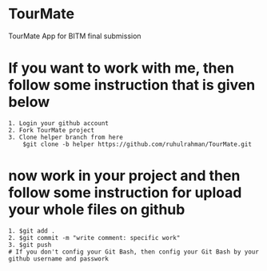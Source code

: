 # TourMate
TourMate App for BITM final submission

# If you want to work with me, then follow some instruction that is given below
	1. Login your github account
	2. Fork TourMate project
	3. Clone helper branch from here
 		$git clone -b helper https://github.com/ruhulrahman/TourMate.git
	
# now work in your project and then follow some instruction for upload your whole files on github
	1. $git add .
	2. $git commit -m "write comment: specific work"
	3. $git push
	# If you don't config your Git Bash, then config your Git Bash by your github username and passwork
